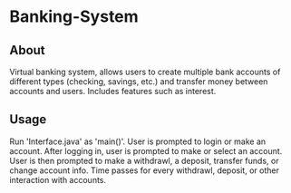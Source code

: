 # Banking-System

## About

Virtual banking system, allows users to create multiple bank accounts of different types (checking, savings, etc.) and transfer money between accounts and users. Includes features such as interest.

## Usage

Run 'Interface.java' as 'main()'. User is prompted to login or make an account. After logging in, user is prompted to make or select an account. User is then prompted to make a withdrawl, a deposit, transfer funds, or change account info. Time passes for every withdrawl, deposit, or other interaction with accounts.


